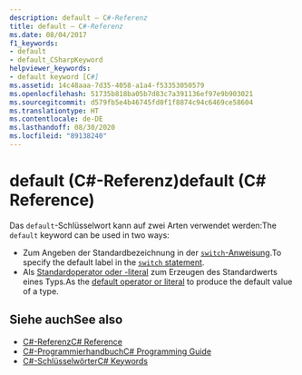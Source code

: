 ```yaml
---
description: default – C#-Referenz
title: default – C#-Referenz
ms.date: 08/04/2017
f1_keywords:
- default
- default_CSharpKeyword
helpviewer_keywords:
- default keyword [C#]
ms.assetid: 14c48aaa-7d35-4058-a1a4-f53353050579
ms.openlocfilehash: 51735b818ba05b7d83c7a391136ef97e9b903021
ms.sourcegitcommit: d579fb5e4b46745fd0f1f8874c94c6469ce58604
ms.translationtype: HT
ms.contentlocale: de-DE
ms.lasthandoff: 08/30/2020
ms.locfileid: "89138240"
---
```

# <a name="default-c-reference"></a><span data-ttu-id="66851-103">default (C#-Referenz)</span><span class="sxs-lookup"><span data-stu-id="66851-103">default (C# Reference)</span></span>

<span data-ttu-id="66851-104">Das `default`-Schlüsselwort kann auf zwei Arten verwendet werden:</span><span class="sxs-lookup"><span data-stu-id="66851-104">The `default` keyword can be used in two ways:</span></span>

- <span data-ttu-id="66851-105">Zum Angeben der Standardbezeichnung in der [`switch`-Anweisung](switch.md).</span><span class="sxs-lookup"><span data-stu-id="66851-105">To specify the default label in the [`switch` statement](switch.md).</span></span>
- <span data-ttu-id="66851-106">Als [Standardoperator oder -literal](../operators/default.md) zum Erzeugen des Standardwerts eines Typs.</span><span class="sxs-lookup"><span data-stu-id="66851-106">As the [default operator or literal](../operators/default.md) to produce the default value of a type.</span></span>

## <a name="see-also"></a><span data-ttu-id="66851-107">Siehe auch</span><span class="sxs-lookup"><span data-stu-id="66851-107">See also</span></span>

- [<span data-ttu-id="66851-108">C#-Referenz</span><span class="sxs-lookup"><span data-stu-id="66851-108">C# Reference</span></span>](../index.md)
- [<span data-ttu-id="66851-109">C#-Programmierhandbuch</span><span class="sxs-lookup"><span data-stu-id="66851-109">C# Programming Guide</span></span>](../../programming-guide/index.md)
- [<span data-ttu-id="66851-110">C#-Schlüsselwörter</span><span class="sxs-lookup"><span data-stu-id="66851-110">C# Keywords</span></span>](index.md)
